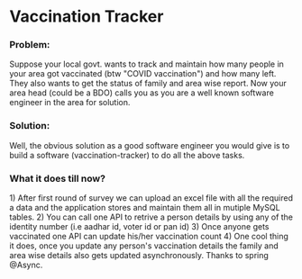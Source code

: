 <h1>Vaccination Tracker</h1>
<h3> Problem: </h3>
<body>
Suppose your local govt. wants to track and maintain how many people in your area got vaccinated (btw "COVID vaccination") and how many left. They also wants to get the status 
of family and area wise report. Now your area head (could be a BDO) calls you as you are a well known software engineer in the area for solution.
</body>

<h3> Solution: </h3>
<body>
Well, the obvious solution as a good software engineer you would give is to build a software (vaccination-tracker) to do all the above tasks.
</body>

<h3> What it does till now? </h3>

<body>
1) After first round of survey we can upload an excel file with all the required a data and the application stores and maintain them all in mutiple MySQL tables.
2) You can call one API to retrive a person details by using any of the identity number (i.e aadhar id, voter id or pan id)
3) Once anyone gets vaccinated one API can update his/her vaccination count
4) One cool thing it does, once you update any person's vaccination details the family and area wise details also gets updated asynchronously. Thanks to spring @Async.

</body>
